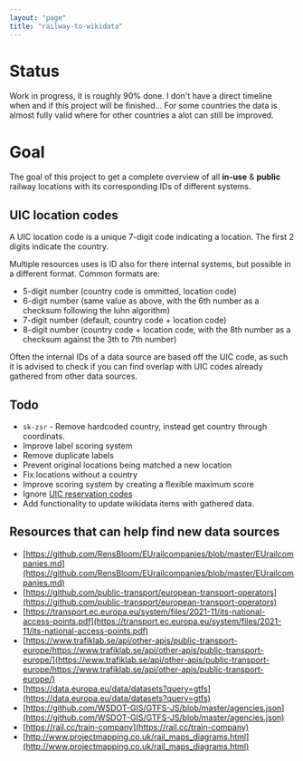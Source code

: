 ```yaml
---
layout: "page"
title: "railway-to-wikidata"
---
```


# Status

Work in progress, it is roughly 90% done. I don't have a direct timeline when and if this project will be finished... For some countries the data is almost fully valid where for other countries a alot can still be improved.

# Goal

The goal of this project to get a complete overview of all **in-use** & **public** railway locations with its corresponding IDs of different systems.

## UIC location codes

A UIC location code is a unique 7-digit code indicating a location. The first 2 digits indicate the country.

Multiple resources uses is ID also for there internal systems, but possible in a different format. Common formats are:

- 5-digit number (country code is ommitted, location code)
- 6-digit number (same value as above, with the 6th number as a checksum following the luhn algorithm)
- 7-digit number (default, country code + location code)
- 8-digit number (country code + location code, with the 8th number as a checksum against the 3th to 7th number)

Often the internal IDs of a data source are based off the UIC code, as such it is advised to check if you can find overlap with UIC codes already gathered from other data sources.

## Todo

- `sk-zsr` - Remove hardcoded country, instead get country through coordinats.
- Improve label scoring system
- Remove duplicate labels
- Prevent original locations being matched a new location
- Fix locations without a country
- Improve scoring system by creating a flexible maximum score
- Ignore [UIC reservation codes](https://www.wikidata.org/wiki/Property_talk:P722#Which_UIC_code?)
- Add functionality to update wikidata items with gathered data.

## Resources that can help find new data sources

- [https://github.com/RensBloom/EUrailcompanies/blob/master/EUrailcompanies.md](https://github.com/RensBloom/EUrailcompanies/blob/master/EUrailcompanies.md)
- [https://github.com/public-transport/european-transport-operators](https://github.com/public-transport/european-transport-operators)
- [https://transport.ec.europa.eu/system/files/2021-11/its-national-access-points.pdf](https://transport.ec.europa.eu/system/files/2021-11/its-national-access-points.pdf)
- [https://www.trafiklab.se/api/other-apis/public-transport-europe/https://www.trafiklab.se/api/other-apis/public-transport-europe/](https://www.trafiklab.se/api/other-apis/public-transport-europe/https://www.trafiklab.se/api/other-apis/public-transport-europe/)
- [https://data.europa.eu/data/datasets?query=gtfs](https://data.europa.eu/data/datasets?query=gtfs)
- [https://github.com/WSDOT-GIS/GTFS-JS/blob/master/agencies.json](https://github.com/WSDOT-GIS/GTFS-JS/blob/master/agencies.json)
- [https://rail.cc/train-company](https://rail.cc/train-company)
- [http://www.projectmapping.co.uk/rail_maps_diagrams.html](http://www.projectmapping.co.uk/rail_maps_diagrams.html)

<!-- https://www.sncf-connect.com/app/en-en/home/search?destinationLabel=Deurne&destinationId=RESARAIL_STA_NLDEU -->
<!-- https://www.sncf-connect.com/app/en-en/home/search?destinationLabel=Malaga&destinationId=RESARAIL_STA_ESAGP -->
<!-- https://www.sncf-connect.com/app/en-en/home/search?destinationLabel=Fuengirola&destinationId=CITY_ES_2517595 -->

<!-- https://www.michaeldittrich.de/ibnr/index.php -->